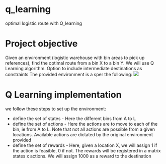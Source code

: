 # q_learning
optimal logistic route with Q_learning


# Project objective

Given an environment (logistic warehouse with bin areas to pick up references), find the optimal route from a bin X to a bin Y.
We will use Q Learning algorithm.
Option to include intermediate destinations as constraints
The provided environment is a sper the following:
![](asset/environment.PNG)


# Q Learning implementation
we follow these steps to set up the environment:
- define the set of states - Here the different bins from A to L
- define the set of actions - Here the actions are to move to each of the bin, ie from A to L. Note that not all actions are possible from a given locations. Available actions are dictated by the original environment provided
- define the set of rewards - Here, given a location X, we will assign 1 if the action is feasible, 0 if not. The rewards will be registered in a matrix states x actions. We will assign 1000 as a reward to the destination
